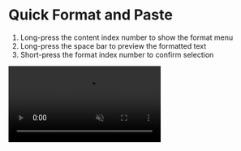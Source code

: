 # Quick Format and Paste

1. Long-press the content index number to show the format menu
2. Long-press the space bar to preview the formatted text
3. Short-press the format index number to confirm selection

<video autoplay muted loop>
    <source src="/videos/quickmenu-format.mp4" type="video/mp4">
    <iframe src="/videos/quickmenu-format.mp4" scrolling="no" border="0" frameborder="0" allow="autoplay; encrypted-media" allowfullscreen></iframe>
</video>